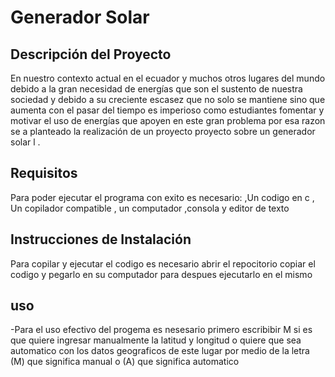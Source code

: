 

# Generador Solar
## Descripción del Proyecto
En nuestro contexto  actual en el ecuador  y muchos otros lugares del mundo debido a la gran necesidad de energías que son el sustento de nuestra sociedad y debido a su creciente 
escasez que no solo  se mantiene sino que aumenta con el pasar del tiempo  es imperioso como estudiantes fomentar y motivar el uso de energías que apoyen en este gran problema 
por esa razon se a planteado la  realización de un proyecto  proyecto sobre  un generador solar l .

## Requisitos
Para poder ejecutar el programa con exito es necesario:
,Un codigo en c
, Un copilador compatible
, un computador
,consola
y editor de texto 
## Instrucciones de Instalación
Para copilar y ejecutar  el codigo es necesario abrir el repocitorio copiar el codigo y pegarlo en su computador
para despues ejecutarlo en el mismo
## uso
-Para el uso efectivo del progema es nesesario primero escribibir M si es que quiere ingresar manualmente la latitud y longitud o quiere que sea automatico con los datos geograficos de este lugar
por medio de la letra (M) que significa manual o (A) que significa automatico
